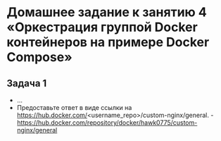 # Домашнее задание к занятию 4 «Оркестрация группой Docker контейнеров на примере Docker Compose»

## Задача 1
- ...
- Предоставьте ответ в виде ссылки на https://hub.docker.com/<username_repo>/custom-nginx/general. - https://hub.docker.com/repository/docker/hawk0775/custom-nginx/general 
